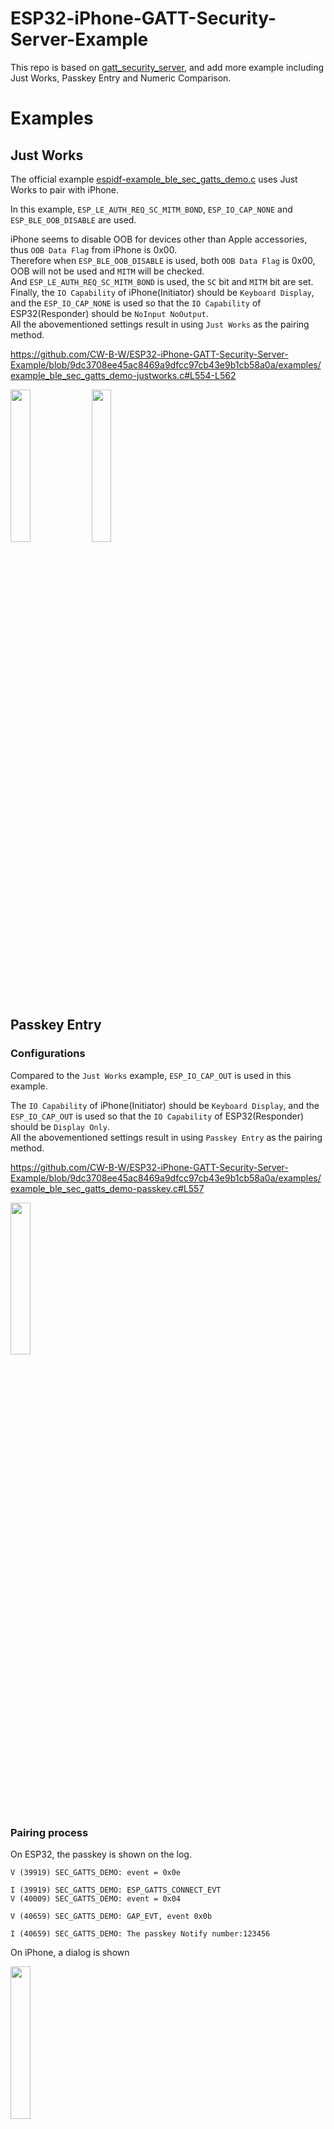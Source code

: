 # ESP32-iPhone-GATT-Security-Server-Example

This repo is based on [gatt_security_server](https://github.com/espressif/esp-idf/tree/master/examples/bluetooth/bluedroid/ble/gatt_security_server), and add more example including Just Works, Passkey Entry and Numeric Comparison.

# Examples
## Just Works
The official example [espidf-example_ble_sec_gatts_demo.c](https://github.com/espressif/esp-idf/blob/master/examples/bluetooth/bluedroid/ble/gatt_security_server/main/espidf-example_ble_sec_gatts_demo.c) uses Just Works to pair with iPhone.

In this example, `ESP_LE_AUTH_REQ_SC_MITM_BOND`, `ESP_IO_CAP_NONE` and `ESP_BLE_OOB_DISABLE` are used.

iPhone seems to disable OOB for devices other than Apple accessories, thus `OOB Data Flag` from iPhone is 0x00.  
Therefore when `ESP_BLE_OOB_DISABLE` is used, both `OOB Data Flag` is 0x00, OOB will not be used and `MITM` will be checked.  
And `ESP_LE_AUTH_REQ_SC_MITM_BOND` is used, the `SC` bit and `MITM` bit are set.  
Finally, the `IO Capability` of iPhone(Initiator) should be `Keyboard Display`, and the `ESP_IO_CAP_NONE` is used so that the `IO Capability` of ESP32(Responder) should be `NoInput NoOutput`.  
All the abovementioned settings result in using `Just Works` as the pairing method.

https://github.com/CW-B-W/ESP32-iPhone-GATT-Security-Server-Example/blob/9dc3708ee45ac8469a9dfcc97cb43e9b1cb58a0a/examples/example_ble_sec_gatts_demo-justworks.c#L554-L562

<img width="25%" src="https://github.com/CW-B-W/ESP32-iPhone-GATT-Security-Server-Example/assets/76680670/fca29338-8e42-4819-bcff-85c50a6f82d8">
<img width="25%" src="https://github.com/CW-B-W/ESP32-iPhone-GATT-Security-Server-Example/assets/76680670/c4bcda87-0bde-482d-9a1b-3997f150793e">

## Passkey Entry

### Configurations
Compared to the `Just Works` example, `ESP_IO_CAP_OUT` is used in this example.

The `IO Capability` of iPhone(Initiator) should be `Keyboard Display`, and the `ESP_IO_CAP_OUT` is used so that the `IO Capability` of ESP32(Responder) should be `Display Only`.  
All the abovementioned settings result in using `Passkey Entry` as the pairing method.

https://github.com/CW-B-W/ESP32-iPhone-GATT-Security-Server-Example/blob/9dc3708ee45ac8469a9dfcc97cb43e9b1cb58a0a/examples/example_ble_sec_gatts_demo-passkey.c#L557

<img width="25%" src="https://github.com/CW-B-W/ESP32-iPhone-GATT-Security-Server-Example/assets/76680670/81fc2beb-a528-4341-b7ca-51fb161cdba8">

### Pairing process
On ESP32, the passkey is shown on the log.
```
V (39919) SEC_GATTS_DEMO: event = 0x0e

I (39919) SEC_GATTS_DEMO: ESP_GATTS_CONNECT_EVT
V (40009) SEC_GATTS_DEMO: event = 0x04

V (40659) SEC_GATTS_DEMO: GAP_EVT, event 0x0b

I (40659) SEC_GATTS_DEMO: The passkey Notify number:123456
```

On iPhone, a dialog is shown

<img width="25%" src="https://github.com/CW-B-W/ESP32-iPhone-GATT-Security-Server-Example/assets/76680670/039b11c9-b9b9-49d2-8b88-ebc95af4b659">

## Numeric Comparison

### Configurations
Numeric Comparison is only available under `LE Secure Connection`.  
Compared to the `Just Works` example, `ESP_IO_CAP_IO` is used in this example.

The `IO Capability` of iPhone(Initiator) should be `Keyboard Display`, and the `ESP_IO_CAP_IO` is used so that the `IO Capability` of ESP32(Responder) should be `Display YesNo`.  
All the abovementioned settings result in using `Numeric Comparison` as the pairing method.

https://github.com/CW-B-W/ESP32-iPhone-GATT-Security-Server-Example/blob/9dc3708ee45ac8469a9dfcc97cb43e9b1cb58a0a/examples/example_ble_sec_gatts_demo-numeric.c#L559

<img width="25%" src="https://github.com/CW-B-W/ESP32-iPhone-GATT-Security-Server-Example/assets/76680670/81fc2beb-a528-4341-b7ca-51fb161cdba8">

### Pairing process
On ESP32, the passkey is shown on the log.
```
V (18519) SEC_GATTS_DEMO: event = 0x0e

I (18519) SEC_GATTS_DEMO: ESP_GATTS_CONNECT_EVT
V (18609) SEC_GATTS_DEMO: event = 0x04

E (19329) BT_SMP: Value for numeric comparison = 712885
V (19339) SEC_GATTS_DEMO: GAP_EVT, event 0x10

I (19339) SEC_GATTS_DEMO: ESP_GAP_BLE_NC_REQ_EVT, the passkey Notify number:712885
```

On iPhone, a dialog is shown

<img width="25%" src="https://github.com/CW-B-W/ESP32-iPhone-GATT-Security-Server-Example/assets/76680670/4ae31f30-c5ec-4c84-b52e-d06ad28bae30">

## Out-of-Band (OOB)

It seems OOB cannot be used to pair with iPhone, iPhone seems to only support OOB with Apple accessories.

### Configurations
To try OOB pairing, the following are set
* `ESP_BLE_SM_AUTHEN_REQ_MODE = ESP_LE_AUTH_REQ_SC_MITM_BOND`
* `ESP_BLE_SM_IOCAP_MODE = ESP_IO_CAP_NONE`
* `ESP_BLE_SM_OOB_SUPPORT = ESP_BLE_OOB_ENABLE`
* `ESP_BLE_SM_ONLY_ACCEPT_SPECIFIED_SEC_AUTH = ESP_BLE_ONLY_ACCEPT_SPECIFIED_AUTH_ENABLE`

### Pairing process
If `ESP_BLE_SM_ONLY_ACCEPT_SPECIFIED_SEC_AUTH` is set to `ESP_BLE_ONLY_ACCEPT_SPECIFIED_AUTH_ENABLE`, the pairing always fails.  
This is the verbose logging.
```
V (17149) SEC_GATTS_DEMO: event = 0x0e

I (17149) SEC_GATTS_DEMO: ESP_GATTS_CONNECT_EVT
V (17239) SEC_GATTS_DEMO: event = 0x04

E (17689) BT_SMP: smp_proc_pair_cmd pairing failed - slave requires auth is 0xd but peer auth is 0x5 local auth is 0x5
W (17689) BT_HCI: hci cmd send: disconnect: hdl 0x0, rsn:0x13
E (17699) BT_BTM: btm_ble_remove_resolving_list_entry_complete remove resolving list error 0x2
D (17709) nvs: nvs_open_from_partition bt_config.conf 1
D (17709) nvs: nvs_set_blob bt_cfg_key0 216
D (17729) nvs: nvs_close 4
V (17729) SEC_GATTS_DEMO: GAP_EVT, event 0x08

I (17729) SEC_GATTS_DEMO: remote BD_ADDR: 4adfde648471
I (17729) SEC_GATTS_DEMO: address type = 1
I (17739) SEC_GATTS_DEMO: pair status = fail
W (17739) BT_BTM: btm_sec_clr_temp_auth_service() - no dev CB

E (17749) BT_BTM: Device not found

W (17749) BT_HCI: hcif disc complete: hdl 0x0, rsn 0x16
I (17759) SEC_GATTS_DEMO: fail reason = 0x50
I (17759) SEC_GATTS_DEMO: Bonded devices number : 0

I (17769) SEC_GATTS_DEMO: Bonded devices list : 0

V (17779) SEC_GATTS_DEMO: event = 0x0f

I (17779) SEC_GATTS_DEMO: ESP_GATTS_DISCONNECT_EVT, disconnect reason 0x16
V (17799) SEC_GATTS_DEMO: GAP_EVT, event 0x06

I (17799) SEC_GATTS_DEMO: advertising start success
```

If `ESP_BLE_SM_ONLY_ACCEPT_SPECIFIED_SEC_AUTH` is set to `ESP_BLE_ONLY_ACCEPT_SPECIFIED_AUTH_DISABLE`, `Just Works` seems to be used instead.  
This is the verbose logging.
```
V (7579) SEC_GATTS_DEMO: event = 0x0e

I (7579) SEC_GATTS_DEMO: ESP_GATTS_CONNECT_EVT
V (7699) SEC_GATTS_DEMO: event = 0x04

V (11519) SEC_GATTS_DEMO: GAP_EVT, event 0x09

I (11519) SEC_GATTS_DEMO: key type = ESP_LE_KEY_LENC
V (11519) SEC_GATTS_DEMO: GAP_EVT, event 0x09

I (11529) SEC_GATTS_DEMO: key type = ESP_LE_KEY_LID
V (11659) SEC_GATTS_DEMO: GAP_EVT, event 0x09

I (11669) SEC_GATTS_DEMO: key type = ESP_LE_KEY_PENC
V (11669) SEC_GATTS_DEMO: GAP_EVT, event 0x09

I (11669) SEC_GATTS_DEMO: key type = ESP_LE_KEY_PID
D (11679) nvs: nvs_open_from_partition bt_config.conf 1
D (11689) nvs: nvs_set_blob bt_cfg_key0 250
D (11699) nvs: nvs_close 4
D (11699) nvs: nvs_open_from_partition bt_config.conf 1
D (11699) nvs: nvs_set_blob bt_cfg_key0 263
D (11709) nvs: nvs_close 5
D (11709) nvs: nvs_open_from_partition bt_config.conf 1
D (11709) nvs: nvs_set_blob bt_cfg_key0 346
D (11729) nvs: nvs_close 6
D (11729) nvs: nvs_open_from_partition bt_config.conf 1
D (11729) nvs: nvs_set_blob bt_cfg_key0 406
D (11739) nvs: nvs_close 7
D (11739) nvs: nvs_open_from_partition bt_config.conf 1
D (11739) nvs: nvs_set_blob bt_cfg_key0 461
D (11759) nvs: nvs_close 8
D (11759) nvs: nvs_open_from_partition bt_config.conf 1
D (11759) nvs: nvs_set_blob bt_cfg_key0 475
D (11769) nvs: nvs_close 9
V (11769) SEC_GATTS_DEMO: GAP_EVT, event 0x08

I (11769) SEC_GATTS_DEMO: remote BD_ADDR: 4adfde648471
I (11769) SEC_GATTS_DEMO: address type = 1
I (11779) SEC_GATTS_DEMO: pair status = success
I (11779) SEC_GATTS_DEMO: auth mode = ESP_LE_AUTH_BOND
I (11789) SEC_GATTS_DEMO: Bonded devices number : 1

I (11799) SEC_GATTS_DEMO: Bonded devices list : 1

I (11799) SEC_GATTS_DEMO: 4a df de 64 84 71 
```

# References
*BLUETOOTH SPECIFICATION v4.2, Vol 3, Part H, 2.3 PAIRING METHODS*


<!-- <img width="25%" src="https://github.com/CW-B-W/ESP32-iPhone-GATT-Security-Server-Example/assets/76680670/0ada24d3-45d1-4142-bdbe-f5e302154760">
<img width="25%" src="https://github.com/CW-B-W/ESP32-iPhone-GATT-Security-Server-Example/assets/76680670/fca29338-8e42-4819-bcff-85c50a6f82d8">
<img width="25%" src="https://github.com/CW-B-W/ESP32-iPhone-GATT-Security-Server-Example/assets/76680670/c4bcda87-0bde-482d-9a1b-3997f150793e">
<img width="25%" src="https://github.com/CW-B-W/ESP32-iPhone-GATT-Security-Server-Example/assets/76680670/81fc2beb-a528-4341-b7ca-51fb161cdba8">
<img width="25%" src="https://github.com/CW-B-W/ESP32-iPhone-GATT-Security-Server-Example/assets/76680670/81fc2beb-a528-4341-b7ca-51fb161cdba8">
<img width="25%" src="https://github.com/CW-B-W/ESP32-iPhone-GATT-Security-Server-Example/assets/76680670/039b11c9-b9b9-49d2-8b88-ebc95af4b659">
<img width="25%" src="https://github.com/CW-B-W/ESP32-iPhone-GATT-Security-Server-Example/assets/76680670/4ae31f30-c5ec-4c84-b52e-d06ad28bae30"> -->
